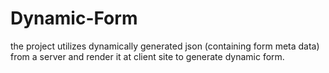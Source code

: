 # Dynamic-Form

the project utilizes dynamically generated json (containing form meta data) from a server and render it at client site to generate dynamic form.
